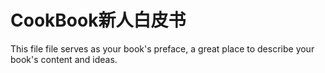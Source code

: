 # CookBook新人白皮书

This file file serves as your book's preface, a great place to describe your book's content and ideas.


